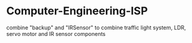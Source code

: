 # Computer-Engineering-ISP
combine "backup" and "IRSensor" to combine traffic light system, LDR, servo motor and IR sensor components
